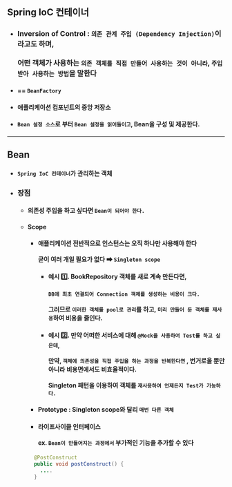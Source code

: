 ## Spring IoC 컨테이너
  - ### Inversion of Control : `의존 관계 주입 (Dependency Injection)`이라고도 하며, <br><br> 어떤 객체가 사용하는 `의존 객체를 직접 만들어 사용하는 것이 아니라`, `주입 받아 사용하는 방법`을 말한다
  - #### == `BeanFactory`
  - #### 애플리케이션 컴포넌트의 중앙 저장소
  - #### `Bean 설정 소스`로 부터 `Bean 설정을 읽어들이고`, Bean을 구성 및 제공한다.
---------
## Bean
  - #### `Spring IoC 컨테이너`가 관리하는 객체
  - ### 장점
    - #### 의존성 주입을 하고 싶다면 `Bean이 되어야 한다.`
    - #### Scope
      - #### 애플리케이션 전반적으로 인스턴스는 오직 하나만 사용해야 한다 <br><br> 굳이 여러 개일 필요가 없다 ➡ `Singleton scope`
        - #### 예시 1️⃣. BookRepository 객체를 새로 계속 만든다면, <br><br> `DB에 최초 연결되어 Connection 객체를 생성하는 비용이 크다.` <br><br> 그러므로 `이러한 객체를 pool로 관리`를 하고, `미리 만들어 둔 객체를 재사용`하여 비용을 줄인다.
        - #### 예시 2️⃣. 만약 어떠한 서비스에 대해 `@Mock을 사용하여 Test를 하고 싶은데`, <br><br> 만약, `객체에 의존성을 직접 주입을 하는 과정을 반복한다면` , 번거로울 뿐만 아니라 비용면에서도 비효율적이다. <br><br> Singleton 패턴을 이용하여 객체를 `재사용하여 언제든지 Test가 가능하다.`
      - #### Prototype : Singleton scope와 달리 `매번 다른 객체`
      - #### 라이프사이클 인터페이스 <br><br> ex. `Bean이 만들어지는 과정에서` 부가적인 기능을 추가할 수 있다
      ``` java
        @PostConstruct
        public void postConstruct() {
          ....
        }
      ```
